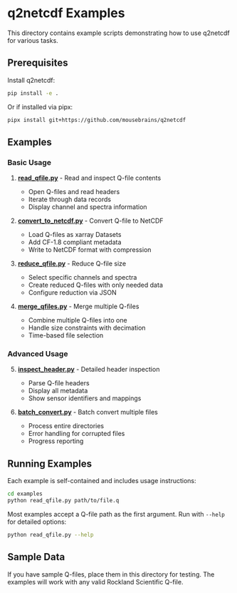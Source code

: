 # q2netcdf Examples

This directory contains example scripts demonstrating how to use q2netcdf for various tasks.

## Prerequisites

Install q2netcdf:
```bash
pip install -e .
```

Or if installed via pipx:
```bash
pipx install git+https://github.com/mousebrains/q2netcdf
```

## Examples

### Basic Usage

1. **[read_qfile.py](read_qfile.py)** - Read and inspect Q-file contents
   - Open Q-files and read headers
   - Iterate through data records
   - Display channel and spectra information

2. **[convert_to_netcdf.py](convert_to_netcdf.py)** - Convert Q-file to NetCDF
   - Load Q-files as xarray Datasets
   - Add CF-1.8 compliant metadata
   - Write to NetCDF format with compression

3. **[reduce_qfile.py](reduce_qfile.py)** - Reduce Q-file size
   - Select specific channels and spectra
   - Create reduced Q-files with only needed data
   - Configure reduction via JSON

4. **[merge_qfiles.py](merge_qfiles.py)** - Merge multiple Q-files
   - Combine multiple Q-files into one
   - Handle size constraints with decimation
   - Time-based file selection

### Advanced Usage

5. **[inspect_header.py](inspect_header.py)** - Detailed header inspection
   - Parse Q-file headers
   - Display all metadata
   - Show sensor identifiers and mappings

6. **[batch_convert.py](batch_convert.py)** - Batch convert multiple files
   - Process entire directories
   - Error handling for corrupted files
   - Progress reporting

## Running Examples

Each example is self-contained and includes usage instructions:

```bash
cd examples
python read_qfile.py path/to/file.q
```

Most examples accept a Q-file path as the first argument. Run with `--help` for detailed options:

```bash
python read_qfile.py --help
```

## Sample Data

If you have sample Q-files, place them in this directory for testing. The examples will work with any valid Rockland Scientific Q-file.
